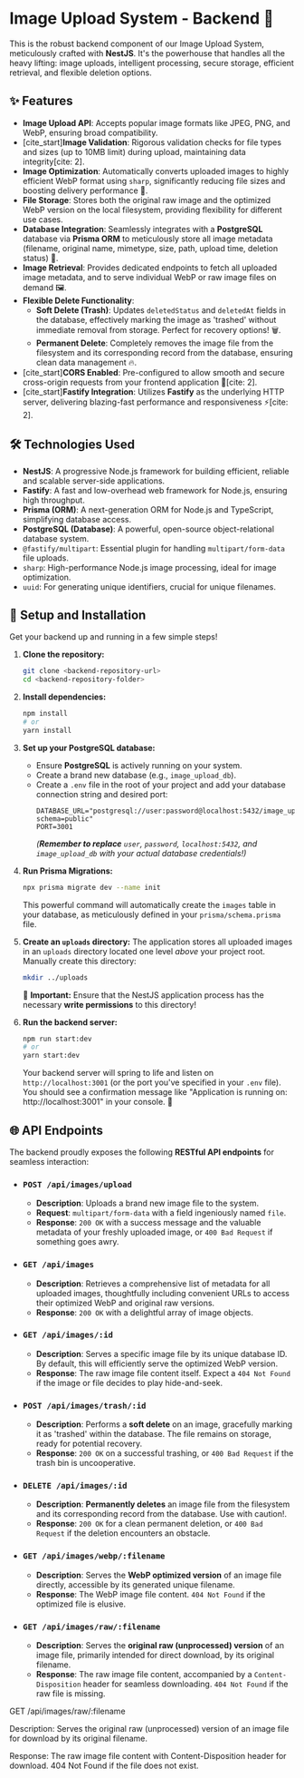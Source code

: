 
# Image Upload System - Backend 🚀

This is the robust backend component of our Image Upload System, meticulously crafted with **NestJS**. It's the powerhouse that handles all the heavy lifting: image uploads, intelligent processing, secure storage, efficient retrieval, and flexible deletion options.

## ✨ Features

  * **Image Upload API**: Accepts popular image formats like JPEG, PNG, and WebP, ensuring broad compatibility.
  * [cite\_start]**Image Validation**: Rigorous validation checks for file types and sizes (up to 10MB limit) during upload, maintaining data integrity[cite: 2].
  * **Image Optimization**: Automatically converts uploaded images to highly efficient WebP format using `sharp`, significantly reducing file sizes and boosting delivery performance 🚀.
  * **File Storage**: Stores both the original raw image and the optimized WebP version on the local filesystem, providing flexibility for different use cases.
  * **Database Integration**: Seamlessly integrates with a **PostgreSQL** database via **Prisma ORM** to meticulously store all image metadata (filename, original name, mimetype, size, path, upload time, deletion status) 💾.
  * **Image Retrieval**: Provides dedicated endpoints to fetch all uploaded image metadata, and to serve individual WebP or raw image files on demand 🖼️.
  * **Flexible Delete Functionality**:
      * **Soft Delete (Trash)**: Updates `deletedStatus` and `deletedAt` fields in the database, effectively marking the image as 'trashed' without immediate removal from storage. Perfect for recovery options\! 🗑️.
      * **Permanent Delete**: Completely removes the image file from the filesystem and its corresponding record from the database, ensuring clean data management 🔥.
  * [cite\_start]**CORS Enabled**: Pre-configured to allow smooth and secure cross-origin requests from your frontend application 🔗[cite: 2].
  * [cite\_start]**Fastify Integration**: Utilizes **Fastify** as the underlying HTTP server, delivering blazing-fast performance and responsiveness ⚡[cite: 2].

## 🛠️ Technologies Used

  * **NestJS**: A progressive Node.js framework for building efficient, reliable and scalable server-side applications.
  * **Fastify**: A fast and low-overhead web framework for Node.js, ensuring high throughput.
  * **Prisma (ORM)**: A next-generation ORM for Node.js and TypeScript, simplifying database access.
  * **PostgreSQL (Database)**: A powerful, open-source object-relational database system.
  * `@fastify/multipart`: Essential plugin for handling `multipart/form-data` file uploads.
  * `sharp`: High-performance Node.js image processing, ideal for image optimization.
  * `uuid`: For generating unique identifiers, crucial for unique filenames.

## 🚀 Setup and Installation

Get your backend up and running in a few simple steps\!

1.  **Clone the repository:**

    ```bash
    git clone <backend-repository-url>
    cd <backend-repository-folder>
    ```

2.  **Install dependencies:**

    ```bash
    npm install
    # or
    yarn install
    ```

3.  **Set up your PostgreSQL database:**

      * Ensure **PostgreSQL** is actively running on your system.
      * Create a brand new database (e.g., `image_upload_db`).
      * Create a `.env` file in the root of your project and add your database connection string and desired port:
        ```env
        DATABASE_URL="postgresql://user:password@localhost:5432/image_upload_db?schema=public"
        PORT=3001
        ```
        *(**Remember to replace** `user`, `password`, `localhost:5432`, and `image_upload_db` with your actual database credentials\!)*

4.  **Run Prisma Migrations:**

    ```bash
    npx prisma migrate dev --name init
    ```

    This powerful command will automatically create the `images` table in your database, as meticulously defined in your `prisma/schema.prisma` file.

5.  **Create an `uploads` directory:**
    The application stores all uploaded images in an `uploads` directory located one level *above* your project root. Manually create this directory:

    ```bash
    mkdir ../uploads
    ```

    🚨 **Important:** Ensure that the NestJS application process has the necessary **write permissions** to this directory\!

6.  **Run the backend server:**

    ```bash
    npm run start:dev
    # or
    yarn start:dev
    ```

    Your backend server will spring to life and listen on `http://localhost:3001` (or the port you've specified in your `.env` file). You should see a confirmation message like "Application is running on: http://localhost:3001" in your console. 🎉

## 🌐 API Endpoints

The backend proudly exposes the following **RESTful API endpoints** for seamless interaction:

  * ### `POST /api/images/upload`

      * **Description**: Uploads a brand new image file to the system.
      * **Request**: `multipart/form-data` with a field ingeniously named `file`.
      * **Response**: `200 OK` with a success message and the valuable metadata of your freshly uploaded image, or `400 Bad Request` if something goes awry.

  * ### `GET /api/images`

      * **Description**: Retrieves a comprehensive list of metadata for all uploaded images, thoughtfully including convenient URLs to access their optimized WebP and original raw versions.
      * **Response**: `200 OK` with a delightful array of image objects.

  * ### `GET /api/images/:id`

      * **Description**: Serves a specific image file by its unique database ID. By default, this will efficiently serve the optimized WebP version.
      * **Response**: The raw image file content itself. Expect a `404 Not Found` if the image or file decides to play hide-and-seek.

  * ### `POST /api/images/trash/:id`

      * **Description**: Performs a **soft delete** on an image, gracefully marking it as 'trashed' within the database. The file remains on storage, ready for potential recovery.
      * **Response**: `200 OK` on a successful trashing, or `400 Bad Request` if the trash bin is uncooperative.

  * ### `DELETE /api/images/:id`

      * **Description**: **Permanently deletes** an image file from the filesystem and its corresponding record from the database. Use with caution\!.
      * **Response**: `200 OK` for a clean permanent deletion, or `400 Bad Request` if the deletion encounters an obstacle.

  * ### `GET /api/images/webp/:filename`

      * **Description**: Serves the **WebP optimized version** of an image file directly, accessible by its generated unique filename.
      * **Response**: The WebP image file content. `404 Not Found` if the optimized file is elusive.

  * ### `GET /api/images/raw/:filename`

      * **Description**: Serves the **original raw (unprocessed) version** of an image file, primarily intended for direct download, by its original filename.
      * **Response**: The raw image file content, accompanied by a `Content-Disposition` header for seamless downloading. `404 Not Found` if the raw file is missing.

GET /api/images/raw/:filename

Description: Serves the original raw (unprocessed) version of an image file for download by its original filename.

Response: The raw image file content with Content-Disposition header for download. 404 Not Found if the file does not exist.
